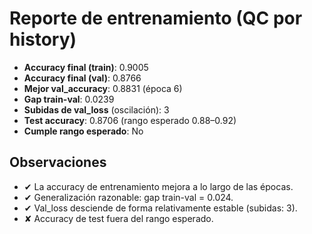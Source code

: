 # Reporte de entrenamiento (QC por history)

- **Accuracy final (train)**: 0.9005
- **Accuracy final (val)**: 0.8766
- **Mejor val_accuracy**: 0.8831 (época 6)
- **Gap train-val**: 0.0239
- **Subidas de val_loss** (oscilación): 3
- **Test accuracy**: 0.8706  (rango esperado 0.88–0.92)
- **Cumple rango esperado**: No

## Observaciones
- ✔ La accuracy de entrenamiento mejora a lo largo de las épocas.
- ✔ Generalización razonable: gap train-val = 0.024.
- ✔ Val_loss desciende de forma relativamente estable (subidas: 3).
- ✘ Accuracy de test fuera del rango esperado.